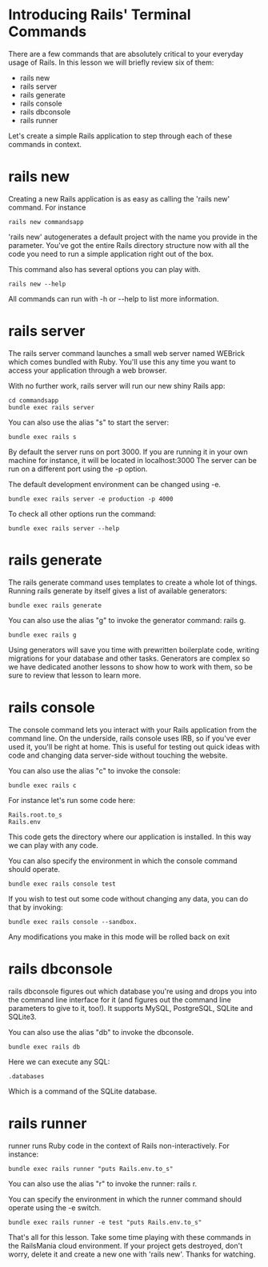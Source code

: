 # Introducing Rails' Terminal Commands
There are a few commands that are absolutely critical to your everyday usage of Rails. In this lesson we will briefly review six of them:

- rails new
- rails server
- rails generate
- rails console
- rails dbconsole
- rails runner

Let's create a simple Rails application to step through each of these commands in context.

# rails new
Creating a new Rails application is as easy as calling the 'rails new' command. For instance
```
rails new commandsapp
```

'rails new' autogenerates a default project with the name you provide in the parameter. You've got the entire Rails directory structure now with all the code you need to run a simple application right out of the box.

This command also has several options you can play with.
```
rails new --help
```

All commands can run with -h or --help to list more information.


# rails server
The rails server command launches a small web server named WEBrick which comes bundled with Ruby. You'll use this any time you want to access your application through a web browser.

With no further work, rails server will run our new shiny Rails app:
```
cd commandsapp
bundle exec rails server
```

You can also use the alias "s" to start the server:
```
bundle exec rails s
```

By default the server runs on port 3000. If you are running it in your own machine for instance, it will be located in localhost:3000
The server can be run on a different port using the -p option.

The default development environment can be changed using -e.
```
bundle exec rails server -e production -p 4000
```

To check all other options run the command:
```
bundle exec rails server --help
```

# rails generate
The rails generate command uses templates to create a whole lot of things. Running rails generate by itself gives a list of available generators:
```
bundle exec rails generate
```

You can also use the alias "g" to invoke the generator command: rails g.
```
bundle exec rails g
```

Using generators will save you time with prewritten boilerplate code, writing migrations for your database and other tasks.
Generators are complex so we have dedicated another lessons to show how to work with them, so be sure to review that lesson to learn more.


# rails console
The console command lets you interact with your Rails application from the command line. On the underside, rails console uses IRB, so if you've ever used it, you'll be right at home. This is useful for testing out quick ideas with code and changing data server-side without touching the website.

You can also use the alias "c" to invoke the console:
```
bundle exec rails c
```

For instance let's run some code here:
```
Rails.root.to_s
Rails.env
```
This code gets the directory where our application is installed. In this way we can play with any code.

You can also specify the environment in which the console command should operate.
```
bundle exec rails console test
```

If you wish to test out some code without changing any data, you can do that by invoking:
```
bundle exec rails console --sandbox.
```

Any modifications you make in this mode will be rolled back on exit

# rails dbconsole
rails dbconsole figures out which database you're using and drops you into the command line interface for it (and figures out the command line parameters to give to it, too!). It supports MySQL, PostgreSQL, SQLite and SQLite3.

You can also use the alias "db" to invoke the dbconsole.
```
bundle exec rails db
```
Here we can execute any SQL:
```
.databases
```
Which is a command of the SQLite database.

# rails runner
runner runs Ruby code in the context of Rails non-interactively. For instance:
```
bundle exec rails runner "puts Rails.env.to_s"
```
You can also use the alias "r" to invoke the runner: rails r.

You can specify the environment in which the runner command should operate using the -e switch.
```
bundle exec rails runner -e test "puts Rails.env.to_s"
```

That's all for this lesson. Take some time playing with these commands in the RailsMania cloud environment. If your project gets destroyed, don't worry, delete it and create a new one with 'rails new'. 
Thanks for watching.


